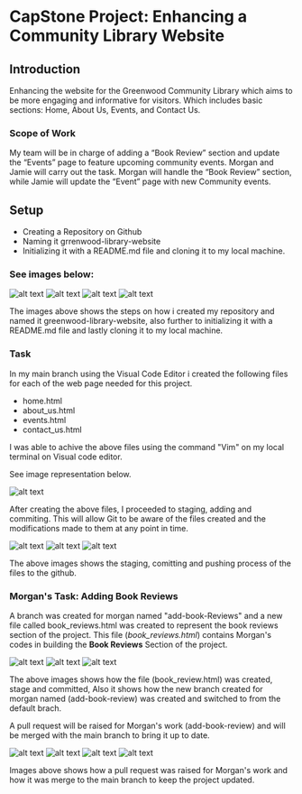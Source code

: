 # CapStone Project: Enhancing a Community Library Website

## Introduction

Enhancing the website for the Greenwood Community Library which aims to be more engaging and informative for visitors. Which includes basic sections: Home, About Us, Events, and Contact Us.

### Scope of Work

My team will be in charge of adding a “Book Review” section and update the “Events” page to feature upcoming community events.
Morgan and Jamie will carry out the task. Morgan will handle the “Book Review” section, while Jamie will update the “Event” page with new Community events.

## Setup

* Creating a Repository on Github
* Naming it grrenwood-library-website
* Initializing it with a README.md file and cloning it to my local machine.

### See images below:

![alt text](images/image1.png)
![alt text](images/image2.png)
![alt text](images/image3.png)
![alt text](images/image4.png)

The images above shows the steps on how i created my repository and named it greenwood-library-website, also further to initializing it with a README.md file and lastly cloning it to my local machine.

### Task

In my main branch using the Visual Code Editor i created the following files for each of the web page needed for this project.

* home.html
* about_us.html
* events.html
* contact_us.html

I was able to achive the above files using the command "Vim" on my local terminal on Visual code editor.

See image representation below. 

![alt text](images/image5.png)

After creating the above files, I proceeded to staging, adding and commiting. This will allow Git to be aware of the files created and the modifications made to them at any point in time.

![alt text](images/image6.png)
![alt text](images/image7.png)
![alt text](images/image8.png)

The above images shows the staging, comitting and pushing process of the files to the github.

### Morgan's Task: Adding Book Reviews

A branch was created for morgan named "add-book-Reviews" and a new file called book_reviews.html was created to represent the book reviews section of the project.
This file (*book_reviews.html*) contains Morgan's codes in building the **Book Reviews** Section of the project.

![alt text](images/image9.png)
![alt text](images/image10.png)
![alt text](images/image11.png)

The above images shows how the file (book_review.html) was created, stage and committed, Also it shows how the new  branch created for morgan named (add-book-review) was created and switched to from the default brach.

A pull request will be raised for Morgan's work (add-book-review) and will be merged with the main branch to bring it up to date.

![alt text](images/image12.png)
![alt text](images/image13.png)
![alt text](images/image14.png)
![alt text](images/images15.png)

Images above shows how a pull request was raised for Morgan's work and how it was merge to the main branch to keep the project updated. 